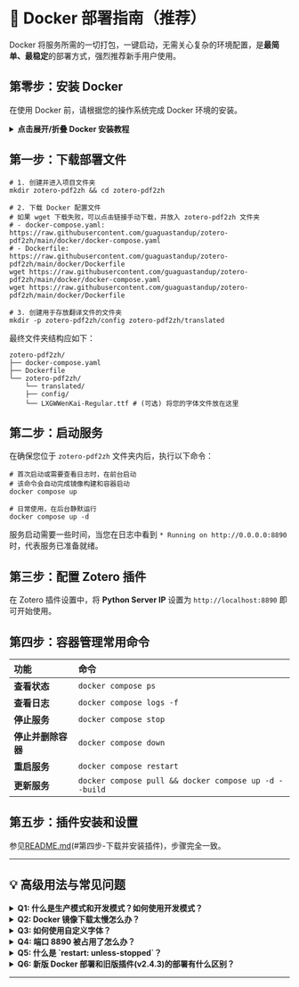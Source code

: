 # 🐳 Docker 部署指南（推荐）

Docker 将服务所需的一切打包，一键启动，无需关心复杂的环境配置，是**最简单、最稳定**的部署方式，强烈推荐新手用户使用。

## 第零步：安装 Docker

在使用 Docker 前，请根据您的操作系统完成 Docker 环境的安装。

<details>
<summary><b>点击展开/折叠 Docker 安装教程</b></summary>

### Windows 用户

1.  **开启 WSL2**：以**管理员身份**打开 PowerShell，执行 `wsl --install`，然后重启电脑。
2.  **安装 Docker Desktop**：访问 [Docker Desktop 官网](https://www.docker.com/products/docker-desktop/) 下载并安装。

### macOS 用户

访问 [Docker Desktop 官网](https://www.docker.com/products/docker-desktop/) 下载并安装。

### Linux 用户

执行以下命令一键安装：

```shell
curl -fsSL https://get.docker.com -o get-docker.sh
sudo sh get-docker.sh
sudo usermod -aG docker $USER
# 重启或重新登录以生效
```

### 验证安装

打开终端，执行 `docker --version` 和 `docker compose version`，如果能看到版本号，说明安装成功。

</details>

## 第一步：下载部署文件

```shell
# 1. 创建并进入项目文件夹
mkdir zotero-pdf2zh && cd zotero-pdf2zh

# 2. 下载 Docker 配置文件
# 如果 wget 下载失败，可以点击链接手动下载，并放入 zotero-pdf2zh 文件夹
# - docker-compose.yaml: https://raw.githubusercontent.com/guaguastandup/zotero-pdf2zh/main/docker/docker-compose.yaml
# - Dockerfile: https://raw.githubusercontent.com/guaguastandup/zotero-pdf2zh/main/docker/Dockerfile
wget https://raw.githubusercontent.com/guaguastandup/zotero-pdf2zh/main/docker/docker-compose.yaml
wget https://raw.githubusercontent.com/guaguastandup/zotero-pdf2zh/main/docker/Dockerfile

# 3. 创建用于存放翻译文件的文件夹
mkdir -p zotero-pdf2zh/config zotero-pdf2zh/translated
```

最终文件夹结构应如下：

```
zotero-pdf2zh/
├── docker-compose.yaml
├── Dockerfile
└── zotero-pdf2zh/
    └── translated/
    ├── config/
    └── LXGWWenKai-Regular.ttf # (可选) 将您的字体文件放在这里
```

## 第二步：启动服务

在确保您位于 `zotero-pdf2zh` 文件夹内后，执行以下命令：

```shell
# 首次启动或需要查看日志时，在前台启动
# 该命令会自动完成镜像构建和容器启动
docker compose up

# 日常使用，在后台静默运行
docker compose up -d
```

服务启动需要一些时间，当您在日志中看到 `* Running on http://0.0.0.0:8890` 时，代表服务已准备就绪。

## 第三步：配置 Zotero 插件

在 Zotero 插件设置中，将 **Python Server IP** 设置为 `http://localhost:8890` 即可开始使用。

## 第四步：容器管理常用命令

| 功能               | 命令                                                  |
| :----------------- | :---------------------------------------------------- |
| **查看状态**       | `docker compose ps`                                   |
| **查看日志**       | `docker compose logs -f`                              |
| **停止服务**       | `docker compose stop`                                 |
| **停止并删除容器** | `docker compose down`                                 |
| **重启服务**       | `docker compose restart`                              |
| **更新服务**       | `docker compose pull && docker compose up -d --build` |

## 第五步：插件安装和设置

参见[README.md](https://github.com/guaguastandup/zotero-pdf2zh/blob/main/README.md)(#第四步-下载并安装插件)，步骤完全一致。

---

## 💡 高级用法与常见问题

<details>
<summary><b>Q1: 什么是生产模式和开发模式？如何使用开发模式？</b></summary>

- **生产模式 (默认)**：使用 `docker-compose.yaml` 启动，配置固化在镜像中，稳定高效，适合日常使用。
- **开发模式 (热加载)**：使用 `docker-compose.dev.yaml` 启动，它会将您本地的 `server` 文件夹直接映射到容器中。这意味着您对本地代码和配置的任何修改都会**立即生效**，无需重启容器，适合调试或二次开发。

**如何使用开发模式？**

1.  额外下载 `docker-compose.dev.yaml` 和 `server` 文件夹。
    ```shell
    # 下载 dev 配置文件
    wget https://raw.githubusercontent.com/guaguastandup/zotero-pdf2zh/main/docker/docker-compose.dev.yaml
    # 下载并解压 server 文件夹
    wget https://github.com/guaguastandup/zotero-pdf2zh/releases/download/v3.0.30/server.zip
    unzip server.zip
    ```
2.  使用 `-f` 参数指定配置文件启动：
`shell
    docker compose -f docker-compose.dev.yaml up -d
    `
</details>

<details>
<summary><b>Q2: Docker 镜像下载太慢怎么办？</b></summary>

配置国内镜像加速器可大幅提升下载速度。推荐使用 `https://docker.xuanyuan.me`。

**Windows / macOS (Docker Desktop):**

1.  打开 Docker Desktop 设置 -> Docker Engine。
2.  在 JSON 配置中加入以下内容后，点击 "Apply & Restart"。
    ```json
    {
        "registry-mirrors": ["https://docker.xuanyuan.me"]
    }
    ```

**Linux:**
执行以下命令自动配置并重启 Docker。

```shell
sudo mkdir -p /etc/docker
sudo tee /etc/docker/daemon.json <<-'EOF'
{
  "registry-mirrors": ["https://docker.xuanyuan.me"]
}
EOF
sudo systemctl daemon-reload
sudo systemctl restart docker
```

</details>

<details>
<summary><b>Q3: 如何使用自定义字体？</b></summary>

虽然 Zotero 客户端 v3.0.30 版本暂不支持在界面中选择 新挂载的字体，但您可以通过挂载为未来做准备。

1.  将您的字体文件（如 `LXGWWenKai-Regular.ttf`）放入 `zotero-pdf2zh/zotero-pdf2zh/` 文件夹。
2.  修改 `docker-compose.yaml`，取消字体挂载的注释：
    ```yaml
    # ...
    volumes:
        - ./zotero-pdf2zh/translated:/app/server/translated
        # 取消下面一行的注释
        - ./zotero-pdf2zh/LXGWWenKai-Regular.ttf:/app/LXGWWenKai-Regular.ttf
    ```
3.  重启容器：`docker compose up -d --build`。
</details>

<details>
<summary><b>Q4: 端口 8890 被占用了怎么办？</b></summary>

修改 `docker-compose.yaml` 中的端口映射，将冒号前的端口改成其他未被占用的端口，如 `8891`。

```yaml
ports:
    - "8891:8890" # 本地端口:容器端口
```

同时，在 Zotero 插件中将服务地址改为 `http://localhost:8891`。

</details>

<details>
<summary><b>Q5: 什么是 `restart: unless-stopped`？</b></summary>

这是 Docker 的一项重启策略，能确保服务的稳定性。它意味着：

- **除非您手动执行 `docker compose stop` 命令**，否则容器在任何情况下（如服务器重启、程序崩溃）都会自动重新启动。
- 这让您无需担心服务意外中断，是后台服务的最佳实践。
  </details>

<details>
<summary><b>Q6: 新版 Docker 部署和旧版插件(v2.4.3)的部署有什么区别？</b></summary>

新版 Docker 部署进行了全面优化，更简单、更强大。主要区别如下：

- **引擎变更**：新版 Docker **仅支持 `pdf2zh_next` 引擎**，暂不兼容旧的 `pdf2zh` 引擎。这是因为新版直接基于预装了 `next` 引擎的镜像构建，性能更优。
- **部署简化**：无需再手动创建 `config.json`。您只需下载 `docker-compose.yaml` 和 `Dockerfile` 两个文件，即可一键启动。
- **自动打包**：新版 Docker 会自动下载完整的 `server.zip` 服务包，而不是像旧版一样只依赖单个 `server.py` 文件，服务更完整、更稳定。

总之，如果您是老用户，请注意新版 Docker 暂不支持旧的 `pdf2zh` 引擎，其他方面体验将全面优于旧版。

</details>

---
